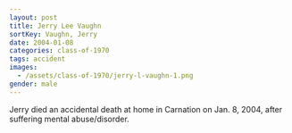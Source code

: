 ```yaml
---
layout: post
title: Jerry Lee Vaughn
sortKey: Vaughn, Jerry
date: 2004-01-08
categories: class-of-1970
tags: accident
images:
  - /assets/class-of-1970/jerry-l-vaughn-1.png
gender: male
---
```

Jerry died an accidental death at home in Carnation on Jan. 8, 2004, after suffering mental abuse/disorder.
